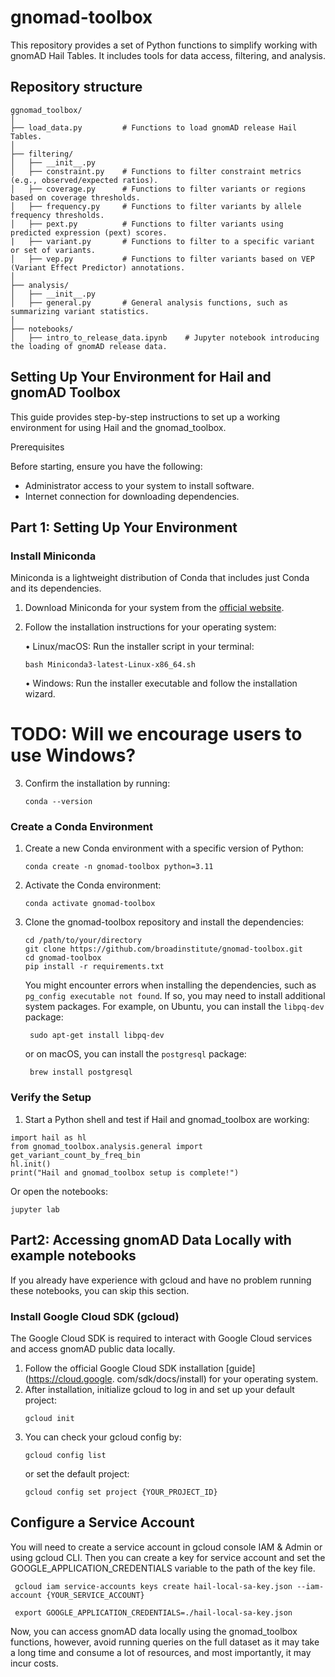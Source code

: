 # gnomad-toolbox
This repository provides a set of Python functions to simplify working with gnomAD Hail Tables. It includes tools for data access, filtering, and analysis.

## Repository structure
```
ggnomad_toolbox/
│
├── load_data.py         # Functions to load gnomAD release Hail Tables.
│
├── filtering/
│   ├── __init__.py
│   ├── constraint.py    # Functions to filter constraint metrics (e.g., observed/expected ratios).
│   ├── coverage.py      # Functions to filter variants or regions based on coverage thresholds.
│   ├── frequency.py     # Functions to filter variants by allele frequency thresholds.
│   ├── pext.py          # Functions to filter variants using predicted expression (pext) scores.
|   ├── variant.py       # Functions to filter to a specific variant or set of variants.
│   ├── vep.py           # Functions to filter variants based on VEP (Variant Effect Predictor) annotations.
│
├── analysis/
│   ├── __init__.py
│   ├── general.py       # General analysis functions, such as summarizing variant statistics.
│
├── notebooks/
│   ├── intro_to_release_data.ipynb    # Jupyter notebook introducing the loading of gnomAD release data.
```

## Setting Up Your Environment for Hail and gnomAD Toolbox

This guide provides step-by-step instructions to set up a working environment for
using Hail and the gnomad_toolbox.

Prerequisites

Before starting, ensure you have the following:
* Administrator access to your system to install software.
* Internet connection for downloading dependencies.


## Part 1: Setting Up Your Environment

### Install Miniconda
Miniconda is a lightweight distribution of Conda that includes just Conda and its dependencies.
1. Download Miniconda for your system from the [official website](https://docs.anaconda.com/miniconda/install/).
2. Follow the installation instructions for your operating system:

	•	Linux/macOS: Run the installer script in your terminal:
    ```
    bash Miniconda3-latest-Linux-x86_64.sh
    ```
    •	Windows: Run the installer executable and follow the installation wizard.
# TODO: Will we encourage users to use Windows?
3. Confirm the installation by running:
   ```
   conda --version
   ```

### Create a Conda Environment
1. Create a new Conda environment with a specific version of Python:
   ```commandline
   conda create -n gnomad-toolbox python=3.11
   ```
2. Activate the Conda environment:
   ```commandline
   conda activate gnomad-toolbox
   ```
3. Clone the gnomad-toolbox repository and install the dependencies:
   ```commandline
   cd /path/to/your/directory
   git clone https://github.com/broadinstitute/gnomad-toolbox.git
   cd gnomad-toolbox
   pip install -r requirements.txt
    ```
   You might encounter errors when installing the dependencies, such as `pg_config
   executable not found`. If so, you may need to install additional system packages.
   For example, on Ubuntu, you can install the `libpq-dev` package:
   ```commandline
    sudo apt-get install libpq-dev
    ```
   or on macOS, you can install the `postgresql` package:
   ```commandline
    brew install postgresql
    ```

### Verify the Setup
1.	Start a Python shell and test if Hail and gnomad_toolbox are working:
```commandline
import hail as hl
from gnomad_toolbox.analysis.general import get_variant_count_by_freq_bin
hl.init()
print("Hail and gnomad_toolbox setup is complete!")
```
Or open the notebooks:
```commandline
jupyter lab
```

## Part2: Accessing gnomAD Data Locally with example notebooks
If you already have experience with gcloud and have no problem running these notebooks,
you can skip this section.

### Install Google Cloud SDK (gcloud)

The Google Cloud SDK is required to interact with Google Cloud services and access gnomAD public data locally.
1. Follow the official Google Cloud SDK installation [guide](https://cloud.google.
   com/sdk/docs/install) for your operating system.
2. After installation, initialize gcloud to log in and set up your default project:
   ```
   gcloud init
   ```
3. You can check your gcloud config by:
   ```
   gcloud config list
   ```
   or set the default project:
   ```
   gcloud config set project {YOUR_PROJECT_ID}
   ```

## Configure a Service Account
You will need to create a service account in gcloud console IAM & Admin or using
gcloud CLI. Then you can create a key for service account and set the GOOGLE_APPLICATION_CREDENTIALS
variable to the path of the key file.
   ```commandline
    gcloud iam service-accounts keys create hail-local-sa-key.json --iam-account {YOUR_SERVICE_ACCOUNT}

    export GOOGLE_APPLICATION_CREDENTIALS=./hail-local-sa-key.json
   ```
Now, you can access gnomAD data locally using the gnomad_toolbox functions, however,
avoid running queries on the full dataset as it may take a long time and consume a
lot of resources, and most importantly, it may incur costs.
